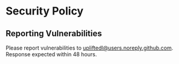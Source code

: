# Security Policy

## Reporting Vulnerabilities

Please report vulnerabilities to upliftedl@users.noreply.github.com. Response expected within 48 hours.
